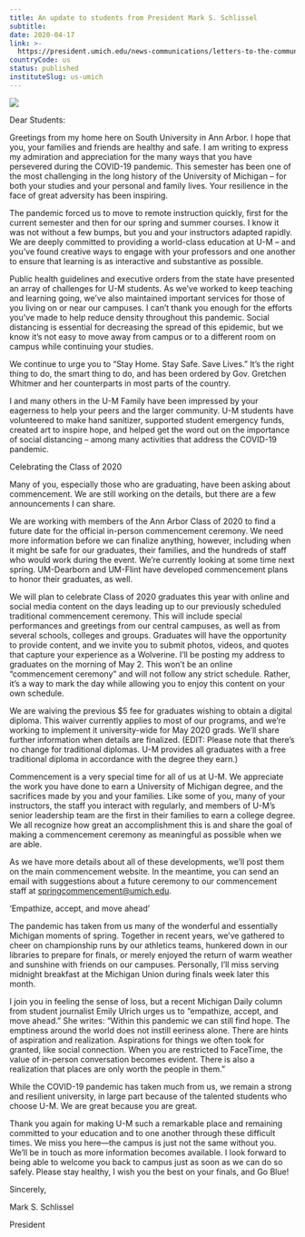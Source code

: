 ```yaml
---
title: An update to students from President Mark S. Schlissel
subtitle: 
date: 2020-04-17
link: >-
  https://president.umich.edu/news-communications/letters-to-the-community/an-update-to-students-from-president-mark-s-schlissel/
countryCode: us
status: published
instituteSlug: us-umich
---
```

![](https://president.umich.edu/wp-content/themes/um2014/images/umich-logo.png)

Dear Students:

Greetings from my home here on South University in Ann Arbor. I hope that you, your families and friends are healthy and safe. I am writing to express my admiration and appreciation for the many ways that you have persevered during the COVID-19 pandemic. This semester has been one of the most challenging in the long history of the University of Michigan – for both your studies and your personal and family lives. Your resilience in the face of great adversity has been inspiring.

The pandemic forced us to move to remote instruction quickly, first for the current semester and then for our spring and summer courses. I know it was not without a few bumps, but you and your instructors adapted rapidly. We are deeply committed to providing a world-class education at U-M – and you’ve found creative ways to engage with your professors and one another to ensure that learning is as interactive and substantive as possible.

Public health guidelines and executive orders from the state have presented an array of challenges for U-M students. As we’ve worked to keep teaching and learning going, we’ve also maintained important services for those of you living on or near our campuses. I can’t thank you enough for the efforts you’ve made to help reduce density throughout this pandemic. Social distancing is essential for decreasing the spread of this epidemic, but we know it’s not easy to move away from campus or to a different room on campus while continuing your studies.

We continue to urge you to “Stay Home. Stay Safe. Save Lives.” It’s the right thing to do, the smart thing to do, and has been ordered by Gov. Gretchen Whitmer and her counterparts in most parts of the country.

I and many others in the U-M Family have been impressed by your eagerness to help your peers and the larger community. U-M students have volunteered to make hand sanitizer, supported student emergency funds, created art to inspire hope, and helped get the word out on the importance of social distancing – among many activities that address the COVID-19 pandemic.

Celebrating the Class of 2020

Many of you, especially those who are graduating, have been asking about commencement. We are still working on the details, but there are a few announcements I can share.

We are working with members of the Ann Arbor Class of 2020 to find a future date for the official in-person commencement ceremony. We need more information before we can finalize anything, however, including when it might be safe for our graduates, their families, and the hundreds of staff who would work during the event. We’re currently looking at some time next spring. UM-Dearborn and UM-Flint have developed commencement plans to honor their graduates, as well.

We will plan to celebrate Class of 2020 graduates this year with online and social media content on the days leading up to our previously scheduled traditional commencement ceremony. This will include special performances and greetings from our central campuses, as well as from several schools, colleges and groups. Graduates will have the opportunity to provide content, and we invite you to submit photos, videos, and quotes that capture your experience as a Wolverine. I’ll be posting my address to graduates on the morning of May 2. This won’t be an online “commencement ceremony” and will not follow any strict schedule. Rather, it’s a way to mark the day while allowing you to enjoy this content on your own schedule.

We are waiving the previous $5 fee for graduates wishing to obtain a digital diploma. This waiver currently applies to most of our programs, and we’re working to implement it university-wide for May 2020 grads. We’ll share further information when details are finalized. (EDIT: Please note that there’s no change for traditional diplomas. U-M provides all graduates with a free traditional diploma in accordance with the degree they earn.)

Commencement is a very special time for all of us at U-M. We appreciate the work you have done to earn a University of Michigan degree, and the sacrifices made by you and your families. Like some of you, many of your instructors, the staff you interact with regularly, and members of U-M’s senior leadership team are the first in their families to earn a college degree. We all recognize how great an accomplishment this is and share the goal of making a commencement ceremony as meaningful as possible when we are able.

As we have more details about all of these developments, we’ll post them on the main commencement website. In the meantime, you can send an email with suggestions about a future ceremony to our commencement staff at springcommencement@umich.edu.

‘Empathize, accept, and move ahead’

The pandemic has taken from us many of the wonderful and essentially Michigan moments of spring. Together in recent years, we’ve gathered to cheer on championship runs by our athletics teams, hunkered down in our libraries to prepare for finals, or merely enjoyed the return of warm weather and sunshine with friends on our campuses. Personally, I’ll miss serving midnight breakfast at the Michigan Union during finals week later this month.

I join you in feeling the sense of loss, but a recent Michigan Daily column from student journalist Emily Ulrich urges us to “empathize, accept, and move ahead.” She writes: “Within this pandemic we can still find hope. The emptiness around the world does not instill eeriness alone. There are hints of aspiration and realization. Aspirations for things we often took for granted, like social connection. When you are restricted to FaceTime, the value of in-person conversation becomes evident. There is also a realization that places are only worth the people in them.”

While the COVID-19 pandemic has taken much from us, we remain a strong and resilient university, in large part because of the talented students who choose U-M. We are great because you are great.

Thank you again for making U-M such a remarkable place and remaining committed to your education and to one another through these difficult times. We miss you here—the campus is just not the same without you. We’ll be in touch as more information becomes available. I look forward to being able to welcome you back to campus just as soon as we can do so safely. Please stay healthy, I wish you the best on your finals, and Go Blue!

Sincerely,

Mark S. Schlissel

President